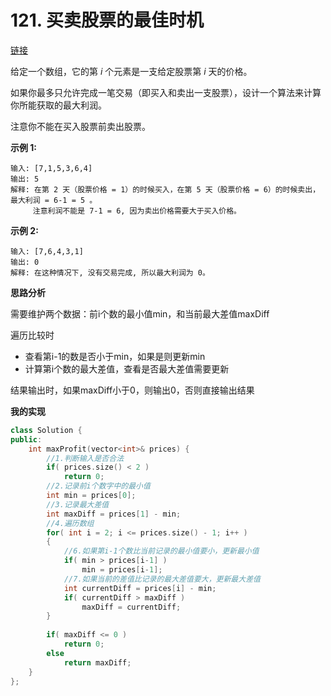# 121. 买卖股票的最佳时机

[链接](https://leetcode-cn.com/problems/best-time-to-buy-and-sell-stock/description/)

给定一个数组，它的第 *i* 个元素是一支给定股票第 *i* 天的价格。

如果你最多只允许完成一笔交易（即买入和卖出一支股票），设计一个算法来计算你所能获取的最大利润。

注意你不能在买入股票前卖出股票。

**示例 1:**

```
输入: [7,1,5,3,6,4]
输出: 5
解释: 在第 2 天（股票价格 = 1）的时候买入，在第 5 天（股票价格 = 6）的时候卖出，最大利润 = 6-1 = 5 。
     注意利润不能是 7-1 = 6, 因为卖出价格需要大于买入价格。
```

**示例 2:**

```
输入: [7,6,4,3,1]
输出: 0
解释: 在这种情况下, 没有交易完成, 所以最大利润为 0。
```

**思路分析**

需要维护两个数据：前i个数的最小值min，和当前最大差值maxDiff

遍历比较时

- 查看第i-1的数是否小于min，如果是则更新min
- 计算第i个数的最大差值，查看是否最大差值需要更新

结果输出时，如果maxDiff小于0，则输出0，否则直接输出结果

**我的实现**

```c++
class Solution {
public:
    int maxProfit(vector<int>& prices) {
        //1.判断输入是否合法
        if( prices.size() < 2 )
            return 0;
        //2.记录前i个数字中的最小值
        int min = prices[0];
        //3.记录最大差值
        int maxDiff = prices[1] - min;
        //4.遍历数组
        for( int i = 2; i <= prices.size() - 1; i++ )
        {
            //6.如果第i-1个数比当前记录的最小值要小，更新最小值
            if( min > prices[i-1] )
                min = prices[i-1];
            //7.如果当前的差值比记录的最大差值要大，更新最大差值
            int currentDiff = prices[i] - min;
            if( currentDiff > maxDiff )
                maxDiff = currentDiff;
        }
        
        if( maxDiff <= 0 )
            return 0;
        else
            return maxDiff;
    }
};
```

